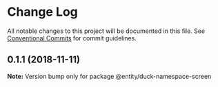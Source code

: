 # Change Log

All notable changes to this project will be documented in this file.
See [Conventional Commits](https://conventionalcommits.org) for commit guidelines.

## 0.1.1 (2018-11-11)

**Note:** Version bump only for package @entity/duck-namespace-screen
